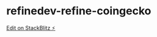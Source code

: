 # refinedev-refine-coingecko

[Edit on StackBlitz ⚡️](https://stackblitz.com/edit/refinedev-refine-pm4s1v)